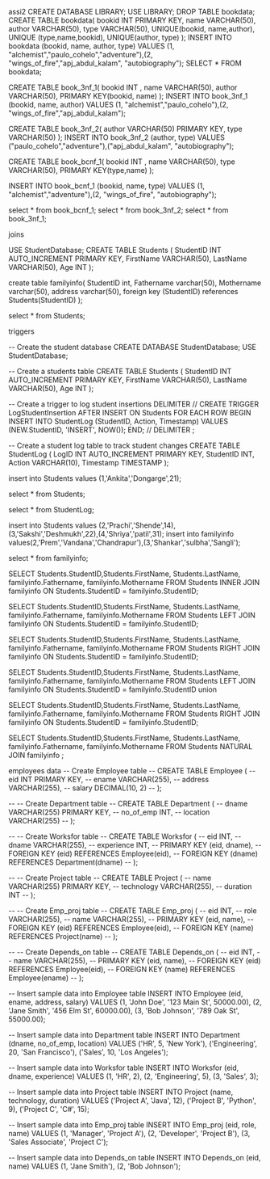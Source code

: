
assi2
CREATE DATABASE LIBRARY;
USE LIBRARY;
DROP TABLE bookdata;
CREATE TABLE bookdata(
bookid INT PRIMARY KEY,
name VARCHAR(50),
author VARCHAR(50),
type VARCHAR(50),
UNIQUE(bookid, name,author),
UNIQUE (type,name,bookid),
UNIQUE(author, type)
);
INSERT INTO bookdata (bookid, name, author, type) VALUES (1, "alchemist","paulo_cohelo","adventure"),(2, "wings_of_fire","apj_abdul_kalam", "autobiography");
SELECT * FROM bookdata;


CREATE TABLE book_3nf_1(
bookid INT ,
name VARCHAR(50),
author VARCHAR(50),
PRIMARY KEY(bookid, name)
);
INSERT INTO book_3nf_1 (bookid, name, author) VALUES (1, "alchemist","paulo_cohelo"),(2, "wings_of_fire","apj_abdul_kalam");

CREATE TABLE book_3nf_2(
author VARCHAR(50) PRIMARY KEY,
type VARCHAR(50)
);
INSERT INTO book_3nf_2 (author, type) VALUES ("paulo_cohelo","adventure"),("apj_abdul_kalam", "autobiography");

CREATE TABLE book_bcnf_1(
bookid INT ,
name VARCHAR(50),
type VARCHAR(50),
PRIMARY KEY(type,name)
);


INSERT INTO book_bcnf_1 (bookid, name, type) VALUES (1, "alchemist","adventure"),(2, "wings_of_fire", "autobiography");


select * from book_bcnf_1;
select * from book_3nf_2;
select * from book_3nf_1;


joins

USE StudentDatabase;
CREATE TABLE Students (
    StudentID INT AUTO_INCREMENT PRIMARY KEY,
    FirstName VARCHAR(50),
    LastName VARCHAR(50),
    Age INT
);

create table familyinfo(
StudentID int,
Fathername varchar(50),
Mothername varchar(50),
address varchar(50),
foreign key (StudentID) references Students(StudentID)
);

select * from Students;



triggers

-- Create the student database
CREATE DATABASE StudentDatabase;
USE StudentDatabase;

-- Create a students table
CREATE TABLE Students (
    StudentID INT AUTO_INCREMENT PRIMARY KEY,
    FirstName VARCHAR(50),
    LastName VARCHAR(50),
    Age INT
);

-- Create a trigger to log student insertions
DELIMITER //
CREATE TRIGGER LogStudentInsertion
AFTER INSERT
ON Students FOR EACH ROW
BEGIN
    INSERT INTO StudentLog (StudentID, Action, Timestamp)
    VALUES (NEW.StudentID, 'INSERT', NOW());
END;
//
DELIMITER ;

-- Create a student log table to track student changes
CREATE TABLE StudentLog (
    LogID INT AUTO_INCREMENT PRIMARY KEY,
    StudentID INT,
    Action VARCHAR(10),
    Timestamp TIMESTAMP
);

insert into Students values (1,'Ankita','Dongarge',21);

select * from Students;

select * from StudentLog;


insert into Students values (2,'Prachi','Shende',14),
       (3,'Sakshi','Deshmukh',22),(4,'Shriya','patil',31); 
insert into familyinfo values(2,'Prem','Vandana','Chandrapur'),(3,'Shankar','sulbha','Sangli');

select * from familyinfo;












SELECT Students.StudentID,Students.FirstName, Students.LastName, familyinfo.Fathername, familyinfo.Mothername
FROM Students
INNER JOIN familyinfo ON Students.StudentID = familyinfo.StudentID;


SELECT Students.StudentID,Students.FirstName, Students.LastName, familyinfo.Fathername, familyinfo.Mothername
FROM Students
LEFT JOIN familyinfo ON Students.StudentID = familyinfo.StudentID;

SELECT Students.StudentID,Students.FirstName, Students.LastName, familyinfo.Fathername, familyinfo.Mothername
FROM Students
RIGHT JOIN familyinfo ON Students.StudentID = familyinfo.StudentID;


SELECT Students.StudentID,Students.FirstName, Students.LastName, familyinfo.Fathername, familyinfo.Mothername
FROM Students
LEFT JOIN familyinfo ON Students.StudentID = familyinfo.StudentID
union

SELECT Students.StudentID,Students.FirstName, Students.LastName, familyinfo.Fathername, familyinfo.Mothername
FROM Students
RIGHT JOIN familyinfo ON Students.StudentID = familyinfo.StudentID;

SELECT Students.StudentID,Students.FirstName, Students.LastName, familyinfo.Fathername, familyinfo.Mothername
FROM Students
NATURAL JOIN familyinfo ;



employees data
-- Create Employee table
-- CREATE TABLE Employee (
--     eid INT PRIMARY KEY,
--     ename VARCHAR(255),
--     address VARCHAR(255),
--     salary DECIMAL(10, 2)
-- );

-- -- Create Department table
-- CREATE TABLE Department (
--     dname VARCHAR(255) PRIMARY KEY,
--     no_of_emp INT,
--     location VARCHAR(255)
-- );

-- -- Create Worksfor table
-- CREATE TABLE Worksfor (
--     eid INT,
--     dname VARCHAR(255),
--     experience INT,
--     PRIMARY KEY (eid, dname),
--     FOREIGN KEY (eid) REFERENCES Employee(eid),
--     FOREIGN KEY (dname) REFERENCES Department(dname)
-- );

-- -- Create Project table
-- CREATE TABLE Project (
--     name VARCHAR(255) PRIMARY KEY,
--     technology VARCHAR(255),
--     duration INT
-- );

-- -- Create Emp_proj table
-- CREATE TABLE Emp_proj (
--     eid INT,
--     role VARCHAR(255),
--     name VARCHAR(255),
--     PRIMARY KEY (eid, name),
--     FOREIGN KEY (eid) REFERENCES Employee(eid),
--     FOREIGN KEY (name) REFERENCES Project(name)
-- );

-- -- Create Depends_on table
-- CREATE TABLE Depends_on (
--     eid INT,
--     name VARCHAR(255),
--     PRIMARY KEY (eid, name),
--     FOREIGN KEY (eid) REFERENCES Employee(eid),
--     FOREIGN KEY (name) REFERENCES Employee(ename)
-- );

-- Insert sample data into Employee table
INSERT INTO Employee (eid, ename, address, salary)
VALUES (1, 'John Doe', '123 Main St', 50000.00),
       (2, 'Jane Smith', '456 Elm St', 60000.00),
       (3, 'Bob Johnson', '789 Oak St', 55000.00);

-- Insert sample data into Department table
INSERT INTO Department (dname, no_of_emp, location)
VALUES ('HR', 5, 'New York'),
       ('Engineering', 20, 'San Francisco'),
       ('Sales', 10, 'Los Angeles');

-- Insert sample data into Worksfor table
INSERT INTO Worksfor (eid, dname, experience)
VALUES (1, 'HR', 2),
       (2, 'Engineering', 5),
       (3, 'Sales', 3);

-- Insert sample data into Project table
INSERT INTO Project (name, technology, duration)
VALUES ('Project A', 'Java', 12),
       ('Project B', 'Python', 9),
       ('Project C', 'C#', 15);

-- Insert sample data into Emp_proj table
INSERT INTO Emp_proj (eid, role, name)
VALUES (1, 'Manager', 'Project A'),
       (2, 'Developer', 'Project B'),
       (3, 'Sales Associate', 'Project C');

-- Insert sample data into Depends_on table
INSERT INTO Depends_on (eid, name)
VALUES (1, 'Jane Smith'),
       (2, 'Bob Johnson');
